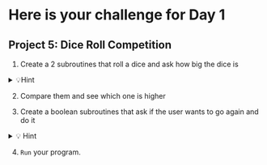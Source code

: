 # Here is your challenge for Day 1

## Project 5: Dice Roll Competition



1. Create a 2 subroutines that roll a dice and ask how big the dice is

<details><summary> 💡Hint </summary> 

Remeber java random 
</details>

2. Compare them and see which one is higher

3. Create a boolean subroutines that ask if the user wants to go again and do it

<details> <summary>💡 Hint </summary>

Remember to use what you learn and also use the while loop

</details>

4. `Run` your program.
